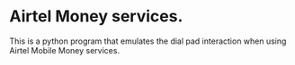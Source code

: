 # Airtel Money services. 
This is a python program that emulates the dial pad interaction when using Airtel Mobile Money services.
